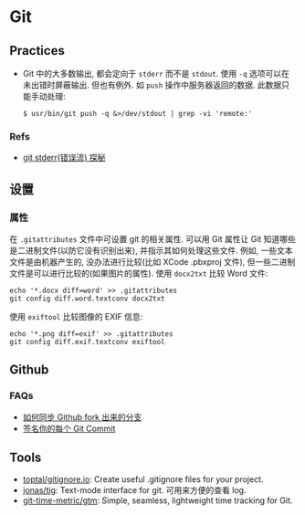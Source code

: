 # Git
## Practices
* Git 中的大多数输出, 都会定向于 `stderr` 而不是 `stdout`. 使用 `-q` 选项可以在未出错时屏蔽输出. 但也有例外. 如 `push` 操作中服务器返回的数据. 此数据只能手动处理:

    ```shell
    $ usr/bin/git push -q &>/dev/stdout | grep -vi 'remote:'
    ```

### Refs
* [git stderr(错误流) 探秘](https://juejin.im/entry/5b96509c5188255c56448677)


## 设置
### 属性
在 `.gitattributes` 文件中可设置 git 的相关属性.
可以用 Git 属性让 Git 知道哪些是二进制文件(以防它没有识别出来), 并指示其如何处理这些文件. 例如, 一些文本文件是由机器产生的, 没办法进行比较(比如 XCode .pbxproj 文件), 但一些二进制文件是可以进行比较的(如果图片的属性). 
使用 `docx2txt` 比较 Word 文件:
```shell
echo '*.docx diff=word' >> .gitattributes
git config diff.word.textconv docx2txt
```

使用 `exiftool` 比较图像的 EXIF 信息:
```shell
echo '*.png diff=exif' >> .gitattributes
git config diff.exif.textconv exiftool
```

## Github
### FAQs
* [如何同步 Github fork 出来的分支](https://jinlong.github.io/2015/10/12/syncing-a-fork/)
* [签名你的每个 Git Commit](https://sexywp.com/sign-your-every-git-commit.htm)

## Tools
* [toptal/gitignore.io](https://github.com/toptal/gitignore.io): Create useful .gitignore files for your project.
* [jonas/tig](https://github.com/jonas/tig): Text-mode interface for git. 可用来方便的查看 log.
* [git-time-metric/gtm](https://github.com/git-time-metric/gtm): Simple, seamless, lightweight time tracking for Git.